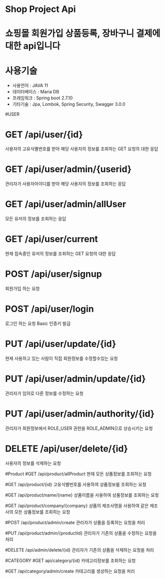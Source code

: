 # Shop Project Api

# 쇼핑몰 회원가입 상품등록, 장바구니 결제에대한 api입니다

# 사용기술
 - 사용언어 : JAVA 11
 - 데이터베이스 : Maria DB
 - 프레임워크 : Spring boot 2.7.10
 - 기타기술 : Jpa, Lombok, Spring Security, Swagger 3.0.0
 

#USER
# GET /api/user/{id}
사용자의 고유식별번호를 받아 해당 사용자의 정보를 조회하는 GET 요청의 대한 응답

# GET /api/user/admin/{userid}
관리자가 사용자아이디를 받아 해당 사용자의 정보를 조회하는 응답

# GET /api/user/admin/allUser
모든 유저의 정보를 조회하는 응답

# GET /api/user/current
현재 접속중인 유저의 정보를 조회하는 GET 요청의 대한 응답

# POST /api/user/signup
회원가입 하는 요청

# POST /api/user/login
로그인 하는 요청 Basic 인증키 발급

# PUT /api/user/update/{id}
현재 사용하고 있는 사람이 직접 회원정보를 수정할수있는 요청

# PUT /api/user/admin/update/{id}
관리자가 임의로 다른 정보를 수정하는 요청

# PUT /api/user/admin/authority/{id}
관리자가 회원정보에서 ROLE_USER 권한을 ROLE_ADMIN으로 상승시키는 요청

# DELETE /api/user/delete/{id}
사용자의 정보를 삭제하는 요청

#Product
#GET /api/product/allProduct
현재 모든 상품정보를 조회하는 요청

#GET /api/product/{id}
고유식별번호를 사용하여 상품정보를 조회하는 요청

#GET /api/product/name/{name}
상품이름을 사용하여 상품정보를 조회하는 요청

#GET /api/product/company/{company}
상품의 제조사명을 사용하여 같은 제조사의 모든 상품정보를 조회하는 요청

#POST /api/product/admin/create
관리자가 상품을 등록하는 요청을 처리

#PUT /api/product/admin/{productId}
관리자가 기존의 상품을 수정하는 요청을 처리

#DELETE /api/admin/delete/{id}
관리자가 기존의 상품을 삭제하는 요청을 처리

#CATEGORY
#GET api/category/{id}
카테고리정보를 조회하는 요청

#GET /api/category/admin/create
카테고리를 생상하는 요청을 처리
